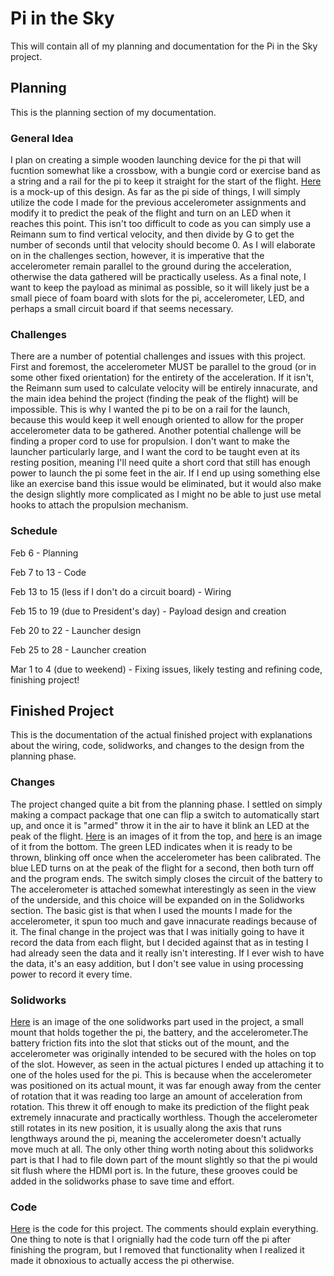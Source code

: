 # Pi in the Sky
This will contain all of my planning and documentation for the Pi in the Sky project.

## Planning
This is the planning section of my documentation.

### General Idea
I plan on creating a simple wooden launching device for the pi that will fucntion somewhat like a crossbow, with a bungie cord or exercise band as a string and a rail for the pi to keep it straight for the start of the flight.
[Here](https://github.com/aralsto/Pi_in_the_Sky/blob/master/Planning_Images/mockup.png) is a mock-up of this design. As far as the pi side of things, I will simply utilize the code I made for the previous accelerometer assignments and modify it to predict the peak of the flight and turn on an LED when
it reaches this point. This isn't too difficult to code as you can simply use a Reimann sum to find vertical velocity, and then divide by G to get the number of seconds until that velocity should become 0. As I will
elaborate on in the challenges section, however, it is imperative that the accelerometer remain parallel to the ground during the acceleration, otherwise the data gathered will be practically useless. As a final note, I 
want to keep the payload as minimal as possible, so it will likely just be a small piece of foam board with slots for the pi, accelerometer, LED, and perhaps a small circuit board if that seems necessary.

### Challenges
There are a number of potential challenges and issues with this project. First and foremost, the accelerometer MUST be parallel to the groud (or in some other fixed orientation) for the entirety of the acceleration.
If it isn't, the Reimann sum used to calculate velocity will be entirely innacurate, and the main idea behind the project (finding the peak of the flight) will be impossible. This is why I wanted the pi to be on a rail
for the launch, because this would keep it well enough oriented to allow for the proper accelerometer data to be gathered.
Another potential challenge will be finding a proper cord to use for propulsion. I don't want to make the launcher particularly large, and I want the cord to be taught even at its resting position,
meaning I'll need quite a short cord that still has enough power to launch the pi some feet in the air. If I end up using something else like an exercise band this issue would be eliminated, but it would also make the design
slightly more complicated as I might no be able to just use metal hooks to attach the propulsion mechanism.

### Schedule
Feb 6 - Planning

Feb 7 to 13 - Code

Feb 13 to 15 (less if I don't do a circuit board) - Wiring

Feb 15 to 19 (due to President's day) - Payload design and creation

Feb 20 to 22 - Launcher design

Feb 25 to 28 - Launcher creation

Mar 1 to 4 (due to weekend) - Fixing issues, likely testing and refining code, finishing project!

## Finished Project
This is the documentation of the actual finished project with explanations about the wiring, code, solidworks, and changes to the design from the planning phase.

### Changes
The project changed quite a bit from the planning phase. I settled on simply making a compact package that one can flip a switch to automatically start up, and once it is "armed" throw it in the air to have it
blink an LED at the peak of the flight. [Here](https://github.com/aralsto/Pi_in_the_Sky/blob/master/Images/Overview.jpg) is an images of it from the top, and [here](https://github.com/aralsto/Pi_in_the_Sky/blob/master/Images/Underview.jpg) is an image of it from the bottom. The green LED indicates when it is ready to be thrown, blinking off once when the accelerometer has been calibrated. The blue LED turns on at the peak of the flight
for a second, then both turn off and the program ends. The switch simply closes the circuit of the battery to The accelerometer is attached somewhat interestingly as seen in the view of the underside, and this choice will be
expanded on in the Solidworks section. The basic gist is that when I used the mounts I made for the accelerometer, it spun too much and gave innacurate readings because of it. The final change in the project was that I was
initially going to have it record the data from each flight, but I decided against that as in testing I had already seen the data and it really isn't interesting. If I ever wish to have the data, it's an easy addition,
but I don't see value in using processing power to record it every time.

### Solidworks
[Here](https://github.com/aralsto/Pi_in_the_Sky/blob/master/Images/Mount.PNG) is an image of the one solidworks part used in the project, a small mount that holds together the pi, the battery, and the accelerometer.The battery friction fits into the slot that sticks out of the mount, and the accelerometer was originally intended to be secured with the holes on top of the slot. However, as seen in the actual pictures
I ended up attaching it to one of the holes used for the pi. This is because when the accelerometer was positioned on its actual mount, it was far enough away from the center of rotation that it was reading too large an amount
of acceleration from rotation. This threw it off enough to make its prediction of the flight peak extremely innacurate and practically worthless. Though the accelerometer still rotates in its new position, it is usually
along the axis that runs lengthways around the pi, meaning the accelerometer doesn't actually move much at all. The only other thing worth noting about this solidworks part is that I had to file down part of the mount
slightly so that the pi would sit flush where the HDMI port is. In the future, these grooves could be added in the solidworks phase to save time and effort.


### Code
[Here](https://github.com/aralsto/Pi_in_the_Sky/blob/master/Python/Pi_in_the_Sky.py) is the code for this project. The comments should explain everything. One thing to note is that I orignially had the code turn off the pi
after finishing the program, but I removed that functionality when I realized it made it obnoxious to actually access the pi otherwise.
